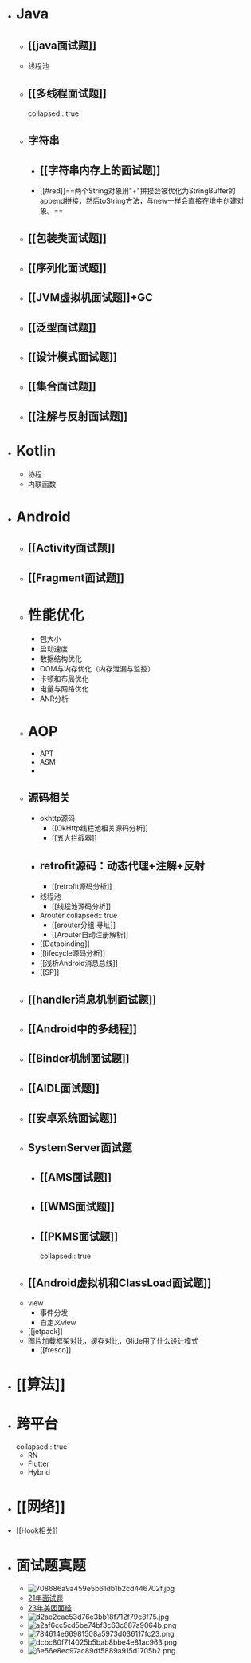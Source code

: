 - # Java
	- ## [[java面试题]]
	- 线程池
	- ##  [[多线程面试题]]
	  collapsed:: true
	- ## 字符串
		- ## [[字符串内存上的面试题]]
		- [[#red]]==两个String对象用"+"拼接会被优化为StringBuffer的append拼接，然后toString方法，与new一样会直接在堆中创建对象。==
	- ## [[包装类面试题]]
	- ## [[序列化面试题]]
	- ## [[JVM虚拟机面试题]]+GC
	- ## [[泛型面试题]]
	- ## [[设计模式面试题]]
	- ## [[集合面试题]]
	- ## [[注解与反射面试题]]
- # Kotlin
	- 协程
	- 内联函数
- # Android
	- ## [[Activity面试题]]
	- ## [[Fragment面试题]]
	- # 性能优化
		- 包大小
		- 启动速度
		- 数据结构优化
		- OOM与内存优化（内存泄漏与监控）
		- 卡顿和布局优化
		- 电量与网络优化
		- ANR分析
	- # AOP
		- APT
		- ASM
		-
	- ## 源码相关
		- okhttp源码
			- [[OkHttp线程池相关源码分析]]
			- [[五大拦截器]]
		- ## retrofit源码：动态代理+注解+反射
			- [[retrofit源码分析]]
		- 线程池
			- [[线程池源码分析]]
		- Arouter
		  collapsed:: true
			- [[arouter分组 寻址]]
			- [[Arouter自动注册解析]]
		- [[Databinding]]
		- [[lifecycle源码分析]]
		- [[浅析Android消息总线]]
		- [[SP]]
	- ## [[handler消息机制面试题]]
	- ## [[Android中的多线程]]
	- ## [[Binder机制面试题]]
	- ## [[AIDL面试题]]
	- ## [[安卓系统面试题]]
	- ## SystemServer面试题
		- ## [[AMS面试题]]
		- ## [[WMS面试题]]
		- ## [[PKMS面试题]]
		  collapsed:: true
	- ## [[Android虚拟机和ClassLoad面试题]]
	- view
		- 事件分发
		- 自定义view
	- [[jetpack]]
	- 图片加载框架对比，缓存对比，Glide用了什么设计模式
		- [[fresco]]
- # [[算法]]
- # 跨平台
  collapsed:: true
	- RN
	- Flutter
	- Hybrid
- # [[网络]]
- [[Hook相关]]
- # 面试题真题
	- ![708686a9a459e5b61db1b2cd446702f.jpg](../assets/708686a9a459e5b61db1b2cd446702f_1685353664948_0.jpg)
	- [21年面试题](https://thinkwon.blog.csdn.net/article/details/120928777)
	- [23年美团面经](https://segmentfault.com/a/1190000043759791)
	- ![d2ae2cae53d76e3bb18f712f79c8f75.jpg](../assets/d2ae2cae53d76e3bb18f712f79c8f75_1686562344983_0.jpg)
	- ![a2af6cc5cd5be74bf3c63c687a9064b.png](../assets/a2af6cc5cd5be74bf3c63c687a9064b_1687688688947_0.png)
	- ![784614e66981508a5973d036117fc23.png](../assets/784614e66981508a5973d036117fc23_1687688704071_0.png)
	- ![dcbc80f714025b5bab8bbe4e81ac963.png](../assets/dcbc80f714025b5bab8bbe4e81ac963_1687688713327_0.png)
	- ![6e56e8ec97ac89df5889a915d1705b2.png](../assets/6e56e8ec97ac89df5889a915d1705b2_1687688722471_0.png)